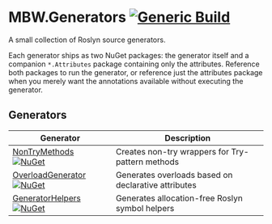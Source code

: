 # MBW.Generators [![Generic Build](https://github.com/LordMike/MBW.Generators/actions/workflows/dotnet.yml/badge.svg)](https://github.com/LordMike/MBW.Generators/actions/workflows/dotnet.yml)

A small collection of Roslyn source generators.

Each generator ships as two NuGet packages: the generator itself and a companion
`*.Attributes` package containing only the attributes. Reference both packages
to run the generator, or reference just the attributes package when you merely
want the annotations available without executing the generator.

## Generators

| Generator | Description |
|-----------|-------------|
| [NonTryMethods](src/MBW.Generators.NonTryMethods/README.md#readme) [![NuGet](https://img.shields.io/nuget/v/MBW.Generators.NonTryMethods.svg)](https://www.nuget.org/packages/MBW.Generators.NonTryMethods) | Creates non-try wrappers for Try-pattern methods |
| [OverloadGenerator](src/MBW.Generators.OverloadGenerator/README.md#readme) [![NuGet](https://img.shields.io/nuget/v/MBW.Generators.OverloadGenerator.svg)](https://www.nuget.org/packages/MBW.Generators.OverloadGenerator) | Generates overloads based on declarative attributes |
| [GeneratorHelpers](src/MBW.Generators.GeneratorHelpers/README.md#readme) [![NuGet](https://img.shields.io/nuget/v/MBW.Generators.GeneratorHelpers.svg)](https://www.nuget.org/packages/MBW.Generators.GeneratorHelpers) | Generates allocation-free Roslyn symbol helpers |
